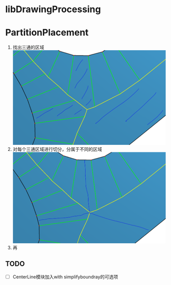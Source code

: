 # libDrawingProcessing



# PartitionPlacement

1. 找出三通的区域 ![alt text](assets/Partition1.png)
2. 对每个三通区域进行切分，分属于不同的区域![alt text](assets/Partition2.png)
3. 再



## TODO

- [ ] CenterLine模块加入with simplifyboundray的可选项